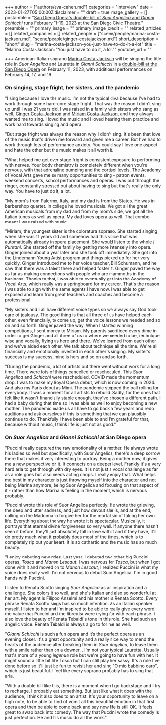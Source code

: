 +++
author = ["authors/eva-cahen.md"]
categories = "Interview"
date = 2023-01-27T05:00:00Z
disclaimer = ""
draft = true
image_gallery = []
postamble = "[San Diego Opera's double-bill of _Suor Angelica_ and _Gianni Schicchi_](https://www.sdopera.org/shows/suor-schicchi-2022/) runs February 11-19, 2023 at the San Diego Civic Theatre."
preamble = ""
primary_image = ""
primary_image_credit = ""
related_articles = []
related_companies = []
related_people = ["scene/people/marina-costa-jackson.md", "scene/people/ginger-costajackson.md"]
short_description = "short"
slug = "marina-costa-jackson-you-just-have-to-do-it-a-lot"
title = "Marina Costa-Jackson: \"You just have to do it, a lot.\""
youtube_url = ""

+++
American-Italian soprano [Marina Costa-Jackson](/scene/people/marina-costa-jackson/) will be singing the title role in _Suor Angelica_ and Lauretta in _Gianni Schicchi_ in a [double-bill at the San Diego Opera](https://www.sdopera.org/shows/suor-schicchi-2022/) on February 11, 2023, with additional performances on February 14, 17, and 19.

### On singing, stage fright, her sisters, and the pandemic

"I sing because I love the music. I’m not the typical diva because I’ve had to work through some hard-core stage fright. That was the reason I didn't sing up until I was 21 years old. I was raised in a family with sisters who sang as well, [Ginger Costa-Jackson](/scene/people/ginger-costa-jackson/) and [Miriam Costa-Jackson](/scene/people/miriam-costa-jackson/), and they always wanted me to sing. I loved the music and I loved hearing them practice and work hard towards singing and opera.

"But stage fright was always the reason why I didn't sing. It's been that love of the music that's driven me forward and given me a career. But I've had to work through lots of performance anxiety. You could say I love one aspect and hate the other but the music makes it all worth it.

"What helped me get over stage fright is consistent exposure to performing with nerves. Your body chemistry is completely different when you're nervous, with that adrenaline pumping and the cortisol levels.  The Academy of Vocal Arts gave me so many opportunities to sing - patron events, weekend concerts, school performances and operas. I was put through the ringer, constantly stressed out about having to sing but that's really the only way. You have to just do it, a lot.

"My mom's from Palermo, Italy, and my dad is from the States. He was in barbershop quartet. In college he loved musicals. We got all the great American musicals from my dad and from my mom's side, we got all the Italian tunes as well as opera. My dad loves opera as well. That combo meant I was raised with music.

"Miriam, the youngest sister is the coloratura soprano. She started singing when she was 11 years old and somehow had this voice that was automatically already in opera placement. She would listen to the whole _I Puritani_. She started off the family by getting more intensely into opera. Ginger joined about a year later and she took off immediately. She got into the Lindemann Young Artist program and things picked up for her very quickly. Ginger introduced me to her voice teacher, Bill Schumann, and he saw that there was a talent there and helped foster it. Ginger paved the way as far as making connections with people who are mammoths in the business. Thanks to that, I was able to eventually get into the Academy of Vocal Arts, which really was a springboard for my career. That's the reason I was able to sign with the same agents I have now. I was able to get exposed and learn from great teachers and coaches and become a professional.

"My sisters and I all have different voice types so we always say God took care of jealousy. The good thing is that all three of us have helped each other, even financially, to come up, get the voice lessons we needed and so on and so forth. Ginger paved the way. When I started winning competitions, I sent money to Miriam. My parents sacrificed every dime in order to get Ginger and all three of us to where we needed to be, technique wise and vocally, flying us here and there. We've learned from each other and we've aided each other. We talk about technique all the time. We're all financially and emotionally invested in each other's singing. My sister’s success is my success, mine is hers and so on and so forth.

"During the pandemic, a lot of artists out there went without work for a long time. There were lots of things cancelled or rescheduled. This _Suor Angelica_ and _Schicchi_ were rescheduled. COVID made the momentum drop. I was to make my Royal Opera debut, which is now coming in 2024. And also my Paris debut as Mimì. The pandemic stopped the ball rolling for everybody. It was a moment for all artists to rebuild. Sadly, for the ones that felt like it wasn't financially stable enough, they've chosen a different path. I had a baby during that time so I was able as well to enjoy becoming a new mother. The pandemic made us all have to go back a few years and redo auditions and ask ourselves if this is something that we can plausibly continue to do. Thankfully I have been able to and I'm grateful for that, because without music, I think life is just not as good."

### On _Suor Angelica_ and _Gianni Schicchi_ at San Diego opera

"Puccini really captured the raw emotionality of a mother. He always wrote his ladies so well but specifically, with Suor Angelica, there's a deep sorrow there that makes it very interesting to portray. Being a mother now, it gives me a new perspective on it. It connects on a deeper level. Frankly it's a very hard aria to get through with dry eyes. It is not just a vocal challenge as far as a role goes but also needs acting chops. I really enjoy that. What helps me best in my character is just throwing myself into the character and not being Marina anymore, being Suor Angelica and focusing on that aspect of it - rather than how Marina is feeling in the moment, which is nervous probably.

"Puccini wrote this role of Suor Angelica perfectly. He wrote the grieving, the deep and utter sadness, and just how devout she is, and at the end, calling on the Madonna to forgive her for the mortal sin of taking her own life. Everything about the way he wrote it is spectacular. Musically, it portrays that eternal divine forgiveness so very well. If anyone there hasn't seen it before, they'll just absolutely fall in love with it and if they have, it'll do pretty much what it probably does most of the times, which is to completely rip out your heart. It is so cathartic and the music has so much beauty.

"I enjoy debuting new roles. Last year. I debuted two other big Puccini operas, _Tosca_ and _Manon Lescaut_. I was nervous for _Tosca_, but when I got done with it and moved on to _Manon Lescaut_, I realized Puccini is what my voice does really well. I'm not nervous to debut Suor Angelica. I'm in good hands with Puccini.

I listen to Renata Scotto singing _Suor Angelica_ as an inspiration and a challenge. She colors it so well, and she's Italian and also so wonderful at her art. My agent is Filippo Anselmi and his mother is Renata Scotto. Every phrase Renata Scotto sings has so much intention. As an Italian speaker myself, I listen to her and I'm inspired to be able to really give every word the value that Puccini and the librettist were trying for with each phrase. I also love the beauty of Renata Tebaldi's tone in this role. She had such an angelic voice. Renata Tebaldi is always a go to for me as well.

"_Gianni Schicchi_ is such a fun opera and it’s the perfect opera as an evening closer. It's a great opportunity and a really nice way to mend the hearts of the audience after breaking them in _Suor Angelica_, to leave them with a smile rather than on a downer. . I’m not your typical Lauretta. Usually that's more of a young _ingenue_ role but we're going to have fun with her. It might sound a little bit like Tosca but I can still play her sassy. It's a role I've done before so it'll just be fun to revisit her and sing "O mio babbino caro", which is just beautiful. I feel like every soprano probably has to sing that aria.

"With a double bill like this, there is a moment when I go backstage and I try to recharge. I probably eat something. But just like what it does with the audience, I think it also does to an artist. It's your opportunity to leave on a high note, to be able to kind of vomit all this beautiful emotion in that first opera and then be able to come back and say now life is still OK. It feels great to swap back into comedy. The way that Puccini wrote the comedy is just perfection. He and his music do all the work."